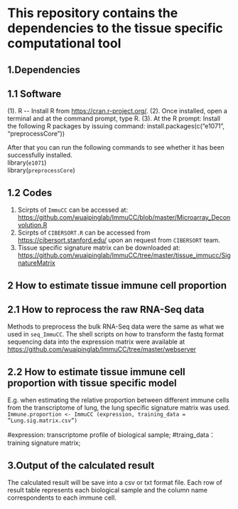 This repository contains the dependencies to the tissue specific computational tool
=============

1.Dependencies
--------------
1.1 Software
---------
 (1).	R -- Install R from https://cran.r-project.org/.
 (2).	Once installed, open a terminal and at the command prompt, type R.
 (3).	At the R prompt: Install the following R packages by issuing command:
 install.packages(c(“e1071”, “preprocessCore”))  

After that you can run the following commands to see whether it has been successfully installed.                       
 library(`e1071`)        
 library(`preprocessCore`) 
 
1.2 Codes
----------------
1.	Scirpts of `ImmuCC` can be accessed at: https://github.com/wuaipinglab/ImmuCC/blob/master/Microarray_Deconvolution.R
2.	Scirpts of `CIBERSORT.R` can be accessed from https://cibersort.stanford.edu/ upon an request from `CIBERSORT` team.
3.	Tissue specific signature matrix can be downloaded at: https://github.com/wuaipinglab/ImmuCC/tree/master/tissue_immucc/SignatureMatrix

2 How to estimate tissue immune cell proportion
---------------------------------------------
2.1 How to reprocess the raw RNA-Seq data
------------------------------------
Methods to preprocess the bulk RNA-Seq data were the same as what we used in `seq_ImmuCC`. The shell scripts on how to transform the fastq format sequencing data into the expression matrix were available at https://github.com/wuaipinglab/ImmuCC/tree/master/webserver

2.2 How to estimate tissue immune cell proportion with tissue specific model
------------------------------------------------------------------------------
E.g. when estimating the relative proportion between different immune cells from the transcriptome of lung, the lung specific signature matrix was used.
`Immune.proportion <- ImmuCC (expression, training_data = ”Lung.sig.matrix.csv”)`

#expression: transcriptome profile of biological sample;
#traing_data： training signature matrix;

3.Output of the calculated result
--------
The calculated result will be save into a csv or txt format file. Each row of result table represents each biological sample and the column name correspondents to each immune cell. 
